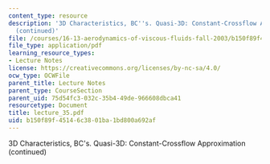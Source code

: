 ```yaml
---
content_type: resource
description: '3D Characteristics, BC''s. Quasi-3D: Constant-Crossflow Approximation
  (continued)'
file: /courses/16-13-aerodynamics-of-viscous-fluids-fall-2003/b150f89f45146c3801ba1bd800a692af_lecture_35.pdf
file_type: application/pdf
learning_resource_types:
- Lecture Notes
license: https://creativecommons.org/licenses/by-nc-sa/4.0/
ocw_type: OCWFile
parent_title: Lecture Notes
parent_type: CourseSection
parent_uid: 75d54fc3-032c-35b4-49de-966608dbca41
resourcetype: Document
title: lecture_35.pdf
uid: b150f89f-4514-6c38-01ba-1bd800a692af
---
```

3D Characteristics, BC's. Quasi-3D: Constant-Crossflow Approximation (continued)